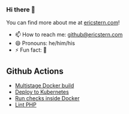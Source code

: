 ### Hi there 👋

You can find more about me at [ericstern.com](https://www.ericstern.com)!

- 📫 How to reach me: github@ericstern.com
- 😄 Pronouns: he/him/his
- ⚡ Fun fact: 🐰

## Github Actions

- [Multistage Docker build](https://github.com/Firehed/multistage-docker-build-action)
- [Deploy to Kubernetes](https://github.com/Firehed/deploy-to-kubernetes-action)
- [Run checks inside Docker](https://github.com/Firehed/docker-check-action)
- [Lint PHP](https://github.com/Firehed/lint-php-action)

<!--

Here are some ideas to get you started:

- 🔭 I’m currently working on ...
- 🌱 I’m currently learning ...
- 👯 I’m looking to collaborate on ...
- 🤔 I’m looking for help with ...
- 💬 Ask me about ...
-->
